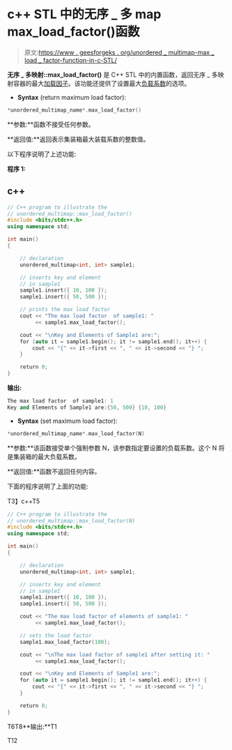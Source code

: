 # c++ STL 中的无序 _ 多 map max_load_factor()函数

> 原文:[https://www . geesforgeks . org/unordered _ multimap-max _ load _ factor-function-in-c-STL/](https://www.geeksforgeeks.org/unordered_multimap-max_load_factor-function-in-c-stl/)

**无序 _ 多映射::max_load_factor()** 是 C++ STL 中的内置函数，返回无序 _ 多映射容器的最大[加载因子](https://www.geeksforgeeks.org/unordered_multimap-load_factor-function-in-c-stl/)。该功能还提供了设置最大[负载系数](https://www.geeksforgeeks.org/unordered_multimap-load_factor-function-in-c-stl/)的选项。

*   **Syntax** (return maximum load factor):

```cpp
*unordered_multimap_name*.max_load_factor()

```

**参数:**函数不接受任何参数。

**返回值:**返回表示集装箱最大装载系数的整数值。

以下程序说明了上述功能:

**程序 1:**

## c++

```cpp
// C++ program to illustrate the
// unordered_multimap::max_load_factor()
#include <bits/stdc++.h>
using namespace std;

int main()
{

    // declaration
    unordered_multimap<int, int> sample1;

    // inserts key and element
    // in sample1
    sample1.insert({ 10, 100 });
    sample1.insert({ 50, 500 });

    // prints the max load factor
    cout << "The max load factor  of sample1: "
         << sample1.max_load_factor();

    cout << "\nKey and Elements of Sample1 are:";
    for (auto it = sample1.begin(); it != sample1.end(); it++) {
        cout << "{" << it->first << ", " << it->second << "} ";
    }

    return 0;
}
```

**输出:**

```cpp
The max load factor  of sample1: 1
Key and Elements of Sample1 are:{50, 500} {10, 100}

```

*   **Syntax** (set maximum load factor):

```cpp
*unordered_multimap_name*.max_load_factor(N)

```

**参数:**该函数接受单个强制参数 N，该参数指定要设置的负载系数。这个 N 将是集装箱的最大负载系数。

**返回值:**函数不返回任何内容。

下面的程序说明了上面的功能:

T3】c++T5

```cpp
// C++ program to illustrate the
// unordered_multimap::max_load_factor(N)
#include <bits/stdc++.h>
using namespace std;

int main()
{

    // declaration
    unordered_multimap<int, int> sample1;

    // inserts key and element
    // in sample1
    sample1.insert({ 10, 100 });
    sample1.insert({ 50, 500 });

    cout << "The max load factor of elements of sample1: "
         << sample1.max_load_factor();

    // sets the load factor
    sample1.max_load_factor(100);

    cout << "\nThe max load factor of sample1 after setting it: "
         << sample1.max_load_factor();

    cout << "\nKey and Elements of Sample1 are:";
    for (auto it = sample1.begin(); it != sample1.end(); it++) {
        cout << "{" << it->first << ", " << it->second << "} ";
    }

    return 0;
}
```

T6T8**输出:**T1

T12